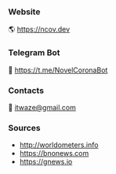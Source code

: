 ### Website
🌎 https://ncov.dev

### Telegram Bot
🤖 https://t.me/NovelCoronaBot

### Contacts
📩 itwaze@gmail.com

### Sources
+ http://worldometers.info
+ https://bnonews.com
+ https://gnews.io
